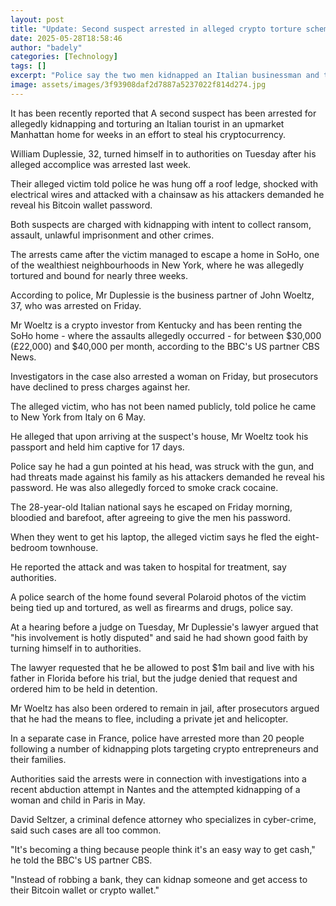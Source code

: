 ```yaml
---
layout: post
title: "Update: Second suspect arrested in alleged crypto torture scheme"
date: 2025-05-28T18:58:46
author: "badely"
categories: [Technology]
tags: []
excerpt: "Police say the two men kidnapped an Italian businessman and tortured him with a gun, chainsaw and electrical wires for nearly three weeks."
image: assets/images/3f93908daf2d7887a5237022f814d274.jpg
---
```


It has been recently reported that A second suspect has been arrested for allegedly kidnapping and torturing an Italian tourist in an upmarket Manhattan home for weeks in an effort to steal his cryptocurrency.

William Duplessie, 32, turned himself in to authorities on Tuesday after his alleged accomplice was arrested last week.

Their alleged victim told police he was hung off a roof ledge, shocked with electrical wires and attacked with a chainsaw as his attackers demanded he reveal his Bitcoin wallet password.

Both suspects are charged with kidnapping with intent to collect ransom, assault, unlawful imprisonment and other crimes.

The arrests came after the victim managed to escape a home in SoHo, one of the wealthiest neighbourhoods in New York, where he was allegedly tortured and bound for nearly three weeks. 

According to police, Mr Duplessie is the business partner of John Woeltz, 37, who was arrested on Friday. 

Mr Woeltz is a crypto investor from Kentucky and has been renting the SoHo home - where the assaults allegedly occurred - for between $30,000 (£22,000) and $40,000 per month, according to the BBC's US partner CBS News.

Investigators in the case also arrested a woman on Friday, but prosecutors have declined to press charges against her. 

The alleged victim, who has not been named publicly, told police he came to New York from Italy on 6 May.

He alleged that upon arriving at the suspect's house, Mr Woeltz took his passport and held him captive for 17 days.

Police say he had a gun pointed at his head, was struck with the gun, and had threats made against his family as his attackers demanded he reveal his password. He was also allegedly forced to smoke crack cocaine.

The 28-year-old Italian national says he escaped on Friday morning, bloodied and barefoot, after agreeing to give the men his password.

When they went to get his laptop, the alleged victim says he fled the eight-bedroom townhouse.

He reported the attack and was taken to hospital for treatment, say authorities. 

A police search of the home found several Polaroid photos of the victim being tied up and tortured, as well as firearms and drugs, police say.

At a hearing before a judge on Tuesday, Mr Duplessie's lawyer argued that "his involvement is hotly disputed" and said he had shown good faith by turning himself in to authorities. 

The lawyer requested that he be allowed to post $1m bail and live with his father in Florida before his trial, but the judge denied that request and ordered him to be held in detention. 

Mr Woeltz has also been ordered to remain in jail, after prosecutors argued that he had the means to flee, including a private jet and helicopter.

In a separate case in France, police have arrested more than 20 people following a number of kidnapping plots targeting crypto entrepreneurs and their families.

Authorities said the arrests were in connection with investigations into a recent abduction attempt in Nantes and the attempted kidnapping of a woman and child in Paris in May.

David Seltzer, a criminal defence attorney who specializes in cyber-crime, said such cases are all too common.

"It's becoming a thing because people think it's an easy way to get cash," he told the BBC's US partner CBS. 

"Instead of robbing a bank, they can kidnap someone and get access to their Bitcoin wallet or crypto wallet."

